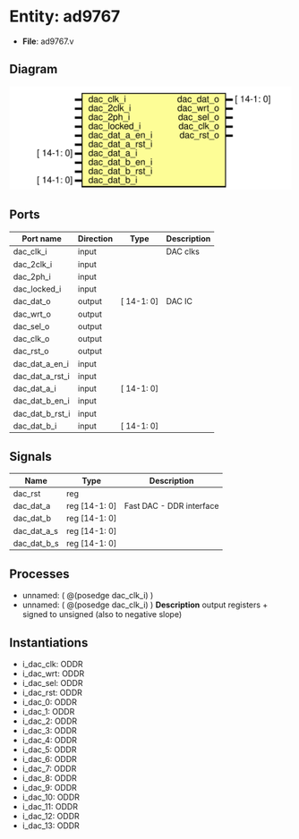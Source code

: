 # Entity: ad9767

- **File**: ad9767.v
## Diagram

![Diagram](ad9767.svg "Diagram")
## Ports

| Port name       | Direction | Type       | Description |
| --------------- | --------- | ---------- | ----------- |
| dac_clk_i       | input     |            | DAC clks    |
| dac_2clk_i      | input     |            |             |
| dac_2ph_i       | input     |            |             |
| dac_locked_i    | input     |            |             |
| dac_dat_o       | output    | [ 14-1: 0] | DAC IC      |
| dac_wrt_o       | output    |            |             |
| dac_sel_o       | output    |            |             |
| dac_clk_o       | output    |            |             |
| dac_rst_o       | output    |            |             |
| dac_dat_a_en_i  | input     |            |             |
| dac_dat_a_rst_i | input     |            |             |
| dac_dat_a_i     | input     | [ 14-1: 0] |             |
| dac_dat_b_en_i  | input     |            |             |
| dac_dat_b_rst_i | input     |            |             |
| dac_dat_b_i     | input     | [ 14-1: 0] |             |
## Signals

| Name        | Type           | Description               |
| ----------- | -------------- | ------------------------- |
| dac_rst     | reg            |                           |
| dac_dat_a   | reg  [14-1: 0] | Fast DAC - DDR interface  |
| dac_dat_b   | reg  [14-1: 0] |                           |
| dac_dat_a_s | reg  [14-1: 0] |                           |
| dac_dat_b_s | reg  [14-1: 0] |                           |
## Processes
- unnamed: ( @(posedge dac_clk_i) )
- unnamed: ( @(posedge dac_clk_i) )
**Description**
output registers + signed to unsigned (also to negative slope)

## Instantiations

- i_dac_clk: ODDR
- i_dac_wrt: ODDR
- i_dac_sel: ODDR
- i_dac_rst: ODDR
- i_dac_0: ODDR
- i_dac_1: ODDR
- i_dac_2: ODDR
- i_dac_3: ODDR
- i_dac_4: ODDR
- i_dac_5: ODDR
- i_dac_6: ODDR
- i_dac_7: ODDR
- i_dac_8: ODDR
- i_dac_9: ODDR
- i_dac_10: ODDR
- i_dac_11: ODDR
- i_dac_12: ODDR
- i_dac_13: ODDR
